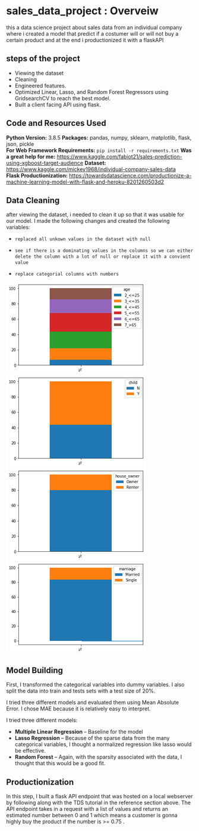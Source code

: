 # sales_data_project : Overveiw

this a data science project about sales data from an individual company where i created a model that predict if a costumer will or will not buy a certain product and at the end i productionized it with a flaskAPI 



## steps of the project
  * Viewing the dataset
  * Cleaning 
  * Engineered features.
  * Optimized Linear, Lasso, and Random Forest Regressors using GridsearchCV to reach the best model. 
  * Built a client facing API using flask.
  
  
  
  
  
  


## Code and Resources Used 
**Python Version:** 3.8.5 
**Packages:** pandas, numpy, sklearn, matplotlib, flask, json, pickle  
**For Web Framework Requirements:**  ```pip install -r requirements.txt```
**Was a great help for me:** https://www.kaggle.com/fabiot21/sales-prediction-using-xgboost-target-audience
**Dataset:** https://www.kaggle.com/mickey1968/individual-company-sales-data   
**Flask Productionization:** https://towardsdatascience.com/productionize-a-machine-learning-model-with-flask-and-heroku-8201260503d2




## Data Cleaning
after viewing the dataset, i needed to clean it up so that it was usable for our model. I made the following changes and created the following variables:
*     replaced all unkown values in the dataset with null
*     see if there is a dominating values in the columns so we can either delete the column with a lot of null or replace it with a convient value
*     replace categorial columns with numbers

![alt text](https://github.com/DAAB97/sales_data_project/blob/master/agePlot.png "age of customers")
![alt text](https://github.com/DAAB97/sales_data_project/blob/master/childPlot.png "having a child")
![alt text](https://github.com/DAAB97/sales_data_project/blob/master/house_ownerPlot.png "owner or renter of a house")
![alt text](https://github.com/DAAB97/sales_data_project/blob/master/marriagePlot.png "social state of a customer")



## Model Building 

First, I transformed the categorical variables into dummy variables. I also split the data into train and tests sets with a test size of 20%.   

I tried three different models and evaluated them using Mean Absolute Error. I chose MAE because it is relatively easy to interpret.   

I tried three different models:
*	**Multiple Linear Regression** – Baseline for the model
*	**Lasso Regression** – Because of the sparse data from the many categorical variables, I thought a normalized regression like lasso would be effective.
*	**Random Forest** – Again, with the sparsity associated with the data, I thought that this would be a good fit. 


## Productionization 
In this step, I built a flask API endpoint that was hosted on a local webserver by following along with the TDS tutorial in the reference section above. The API endpoint takes in a request with a list of values and returns an estimated number between 0 and 1 which means a customer is gonna highly buy the product if the number is >= 0.75 . 









